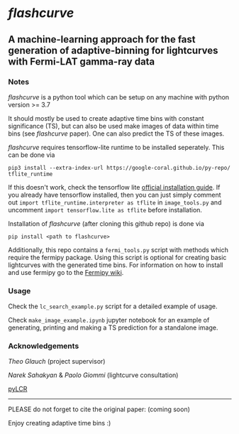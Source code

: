 # *flashcurve*
## A machine-learning approach for the fast generation of adaptive-binning for lightcurves with Fermi-LAT gamma-ray data

### Notes
*flashcurve* is a python tool which can be setup on any machine with python version >= 3.7

It should mostly be used to create adaptive time bins with constant significance (TS), but can also be used make images of data within time bins (see *flashcurve* paper). One can also predict the TS of these images.

*flashcurve* requires tensorflow-lite runtime to be installed seperately. This can be done via
```
pip3 install --extra-index-url https://google-coral.github.io/py-repo/ tflite_runtime
```

If this doesn't work, check the tensorflow lite [official installation guide](https://www.tensorflow.org/lite/guide/python). If you already have tensorflow installed, then you can just simply comment out `import tflite_runtime.interpreter as tflite` in `image_tools.py` and uncomment `import tensorflow.lite as tflite` before installation. 

Installation of *flashcurve* (after cloning this github repo) is done via
```
pip install <path to flashcurve>
```

Additionally, this repo contains a `fermi_tools.py` script with methods which require the fermipy package. Using this script is optional for creating basic lightcurves with the generated time bins. For information on how to install and use fermipy go to the [Fermipy wiki](https://fermipy.readthedocs.io/en/latest/).

### Usage

Check the `lc_search_example.py` script for a detailed example of usage. 

Check `make_image_example.ipynb` jupyter notebook for an example of generating, printing and making a TS prediction for a standalone image. 

### Acknowledgements

_Theo Glauch_ (project supervisor)

_Narek Sahakyan_ & _Paolo Giommi_ (lightcurve consultation)



[pyLCR](https://github.com/dankocevski/pyLCR)

---

PLEASE do not forget to cite the original paper: (coming soon)

Enjoy creating adaptive time bins :)

